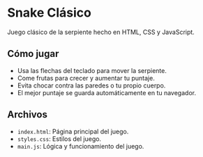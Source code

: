 # Snake Clásico

Juego clásico de la serpiente hecho en HTML, CSS y JavaScript.

## Cómo jugar
- Usa las flechas del teclado para mover la serpiente.
- Come frutas para crecer y aumentar tu puntaje.
- Evita chocar contra las paredes o tu propio cuerpo.
- El mejor puntaje se guarda automáticamente en tu navegador.

## Archivos
- `index.html`: Página principal del juego.
- `styles.css`: Estilos del juego.
- `main.js`: Lógica y funcionamiento del juego.
